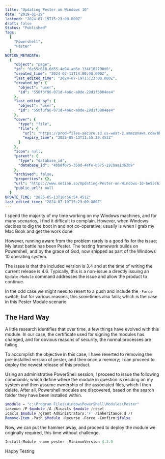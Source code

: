 ```yaml
---
title: "Updating Pester on Windows 10"
date: "2019-01-29"
lastmod: "2024-07-19T15:23:00.000Z"
draft: false
Status: "Published"
Tags:
  [
    "Powershell",
    "Pester"
  ]
NOTION_METADATA:
  {
    "object": "page",
    "id": "6e55c618-6d55-4e94-ad6e-134f102790d0",
    "created_time": "2024-07-11T14:00:00.000Z",
    "last_edited_time": "2024-07-19T15:23:00.000Z",
    "created_by": {
      "object": "user",
      "id": "550f3f90-071d-4a6c-a8de-29d1f5804ee4"
    },
    "last_edited_by": {
      "object": "user",
      "id": "550f3f90-071d-4a6c-a8de-29d1f5804ee4"
    },
    "cover": {
      "type": "file",
      "file": {
        "url": "https://prod-files-secure.s3.us-west-2.amazonaws.com/8bc3c4f0-c291-4309-a955-a5876c66b3de/fc2a9715-5712-4f0b-a002-6fe9ef072141/banner.png?X-Amz-Algorithm=AWS4-HMAC-SHA256&X-Amz-Content-Sha256=UNSIGNED-PAYLOAD&X-Amz-Credential=ASIAZI2LB4667CIMMLBF%2F20250513%2Fus-west-2%2Fs3%2Faws4_request&X-Amz-Date=20250513T105529Z&X-Amz-Expires=3600&X-Amz-Security-Token=IQoJb3JpZ2luX2VjEEMaCXVzLXdlc3QtMiJHMEUCIDAhoFeXJzWz8tnlsVTyaIqX7mdJT7y5UGUSGvI%2FwrsMAiEAk%2BbgcbQSw9P0zf%2Bu4FQttnXJAqCHnQ6z1NcA2lW55nQqiAQI7P%2F%2F%2F%2F%2F%2F%2F%2F%2F%2FARAAGgw2Mzc0MjMxODM4MDUiDF5mjTOkoEMyXZEoPircA0p6jkPeeEOM8lL4QjEPUM4YE%2FV34NAcR5557QExZEu59IVCsXEJicVvCf3mMq0ThmcDY6bNR0tG2J9h0W2Gd9KFq7i%2BTb1qBDuroj9WDlwMKJGPf%2BLNR2aZoXKb6aT3XJjro2xDMMs%2FBVseJx5nRENoXCwpI0kuI%2FYlgNRDKs9bJ0rIq%2By4IFIr%2F4OikTgRp7IYVDfngpQurMLkVoWSzqSSczJsbU1hKKYkJKmTdxIKzrboczutmurHhM77ceeapXZ08Md0v%2BAnkCGWWwQ69KhMfhZ0ypnuJLzTYe8SpDXmO3T6sDhSiQeBGC0DcGkusUTUk9%2F0LB3PgJG28W2l9VQRtBhqbKk23nCobVg5253bI3%2FuYM5bHzUj2ArZAPqx65n2CbEag0gMPt6CjKckiCXo7i3AwkUu56Z9%2BdtWKtcN4CLVdJgZCtTw9FKjA4KNhuiwsCivYaSMYezlTIZzND84bLWnSYj8kdNCjzpMQ41SSBXIuFP4LrLYSGloF6kNTzGg0GTPMDPYroFRIeUjh9%2F4Af28L2sx9prPGcL5CI%2FTszGMGN9aS3lnPAUct0N3hEDfVbclYgNES4CdIyKAwrGskUCQDBbLPVo669kP9JLkX%2BrPZRgsQ%2FUvM5siML7BjMEGOqUBZ%2FFJFf0rhPoCdKoUfDO7%2BaQj3YXstNVqPKImka%2F8fLmpiVSVlSWnAEBj5rAzGAXg%2FLj5NOczeY3m6FdPxeH%2BxyLN3G7eMU978FOrDRVHglIgerfkcK9472j7KwY698bEucZL2q8vtNoraZfLYubNaZKbauMCYBJ8yvOqfX7PUtA6QAP3waFopooMyoBijuUfXLj4%2BmO%2F%2FbEPEF55MtcZVKkRpk3G&X-Amz-Signature=454ad979528d9123dd231db7adbcfd10ea92755029a5e1558bc1f19b5ed764d0&X-Amz-SignedHeaders=host&x-id=GetObject",
        "expiry_time": "2025-05-13T11:55:29.453Z"
      }
    },
    "icon": null,
    "parent": {
      "type": "database_id",
      "database_id": "4bb8f075-358d-4efe-b575-192baa1d62b9"
    },
    "archived": false,
    "properties": {},
    "url": "https://www.notion.so/Updating-Pester-on-Windows-10-6e55c6186d554e94ad6e134f102790d0",
    "public_url": null
  }
UPDATE_TIME: "2025-05-13T10:56:54.451Z"
last_edited_time: "2024-07-19T15:23:00.000Z"
---
```


I spend the majority of my time working on my Windows machines, and for many scenarios, I find it difficult to complain. However, when Windows decides to dig the boot in and not co-operative; usually is when I grab my Mac Book and get the work done.

However, running aware from the problem rarely is a good fix for the issue; My latest battle has been Pester. The testing framework builds on Powershell, and by the grace of God, now shipped as part of the Windows 10 operating system.

The issue is that the included version is 3.4 and at the time of writing the current release is 4.6. Typically, this is a non-issue a directly issuing an `Update-Module` command addresses the issue and allow the product to continue.

In the odd case we might need to revert to a push and include the `-Force` switch; but for various reasons, this sometimes also fails; which is the case in this Pester Module scenario

## The Hard Way

A little research identifies that over time, a few things have evolved with this module. In our case, the certificate used for signing the modules has changed, and for obvious reasons of security, the normal processes are failing.

To accomplish the objective in this case, I have reverted to removing the pre-installed version of pester, and then once a memory; I can proceed to deploy the newest release of this product.

Using an administrative PowerShell session, I proceed to issue the following commands; which define where the module in question is residing on my system and then assume ownership of the associated files, which I then delete. After all, Powershell modules are discovered, based on the search folder they have been installed within.

```powershell
$module = "c:\Program Files\WindowsPowerShell\Modules\Pester"
takeown /F $module /A /Ricacls $module /reset
icacls $module /grant Administrators:'F' /inheritance:d /T
Remove-Item -Path $Module -Recurse -Force -Confirm:$false
```

Now, we can put the hammer away, and proceed to deploy the module we originally required, this time without challenge.

```powershell
Install-Module -name pester -MinimumVersion 4.3.0
```

Happy Testing

